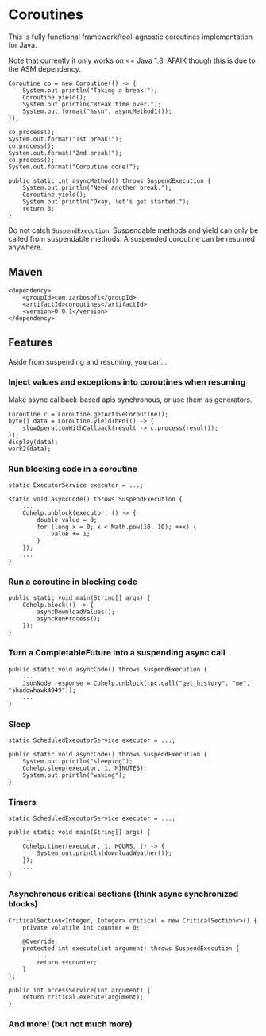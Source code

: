 # Coroutines

This is fully functional framework/tool-agnostic coroutines implementation for Java.

Note that currently it only works on <= Java 1.8. AFAIK though this is due to the ASM dependency.

```
Coroutine co = new Coroutine(() -> {
    System.out.println("Taking a break!");
    Coroutine.yield();
    System.out.println("Break time over.");
    System.out.format("%s\n", asyncMethod1());
});

co.process();
System.out.format("1st break!");
co.process();
System.out.format("2nd break!");
co.process();
System.out.format("Coroutine done!");

public static int asyncMethod() throws SuspendExecution {
    System.out.println("Need another break.");
    Coroutine.yield();
    System.out.println("Okay, let's get started.");
    return 3;
}
```

Do not catch `SuspendExecution`. Suspendable methods and yield can only be called from suspendable methods. A suspended
coroutine can be resumed anywhere.

## Maven

```
<dependency>
    <groupId>com.zarbosoft</groupId>
    <artifactId>coroutines</artifactId>
    <version>0.0.1</version>
</dependency>
```

## Features

Aside from suspending and resuming, you can...

### Inject values and exceptions into coroutines when resuming

Make async callback-based apis synchronous, or use them as generators.

```
Coroutine c = Coroutine.getActiveCoroutine();
byte[] data = Coroutine.yieldThen(() -> {
    slowOperationWithCallback(result -> c.process(result));
});
display(data);
work2(data);
```

### Run blocking code in a coroutine

```
static ExecutorService executor = ...;

static void asyncCode() throws SuspendExecution {
    ...
    Cohelp.unblock(executor, () -> {
        double value = 0;
        for (long x = 0; x < Math.pow(10, 10); ++x) {
            value += 1;
        }
    });
    ...
}
```

### Run a coroutine in blocking code

```
public static void main(String[] args) {
    Cohelp.block(() -> {
        asyncDownloadValues();
        asyncRunProcess();
    });
}
```

### Turn a CompletableFuture into a suspending async call

```
public static void asyncCode() throws SuspendExecution {
    ...
    JsonNode response = Cohelp.unblock(rpc.call("get_history", "me", "shadowhawk4949"));
    ...
}
```

### Sleep

```
static ScheduledExecutorService executor = ...;

public static void asyncCode() throws SuspendExecution {
    System.out.println("sleeping");
    Cohelp.sleep(executor, 1, MINUTES);
    System.out.println("waking");
}
```

### Timers

```
static ScheduledExecutorService executor = ...;

public static void main(String[] args) {
    ...
    Cohelp.timer(executor, 1, HOURS, () -> {
        System.out.println(downloadWeather());
    });
    ...
}
```

### Asynchronous critical sections (think async synchronized blocks)

```
CriticalSection<Integer, Integer> critical = new CriticalSection<>() {
    private volatile int counter = 0;

    @Override
    protected int execute(int argument) throws SuspendExecution {
        ...
        return ++counter;
    }
};

public int accessService(int argument) {
    return critical.execute(argument);
}
```

### And more! (but not much more)
